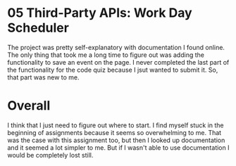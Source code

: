 # 05 Third-Party APIs: Work Day Scheduler

The project was pretty self-explanatory with documentation I found online. The only thing that took me a long time to figure out was adding the functionality to save an event on the page. I never completed the last part of the functionality for the code quiz because I jsut wanted to submit it. So, that part was new to me. 

# Overall 
I think that I just need to figure out where to start. I find myself stuck in the beginning of assignments because it seems so overwhelming to me. That was the case with this assignment too, but then I looked up documentation and it seemed a lot simpler to me. But if I wasn't able to use documentation I would be completely lost still. 
